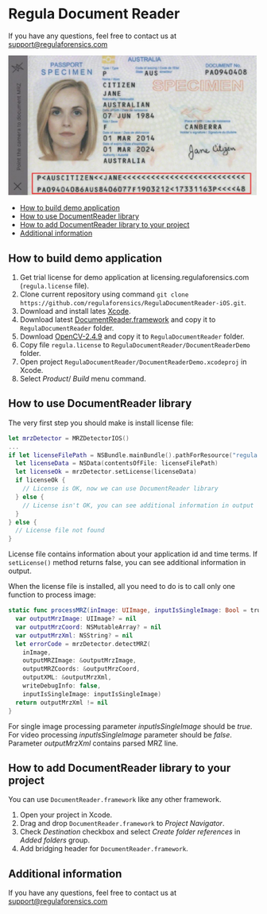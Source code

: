 # Regula Document Reader
If you have any questions, feel free to contact us at support@regulaforensics.com

<img src="DocumentReaderDemo.jpeg" width="500">

* [How to build demo application](#how_to_build_demo_application)
* [How to use DocumentReader library](#how_to_use_documentreader_library)
* [How to add DocumentReader library to your project](#how_to_add_documentreader_library_to_your_project)
* [Additional information](#additional_information)

## <a name="how_to_build_demo_application"></a> How to build demo application
1. Get trial license for demo application at licensing.regulaforensics.com (`regula.license` file).
1. Clone current repository using command `git clone https://github.com/regulaforensics/RegulaDocumentReader-iOS.git`.
1. Download and install lates [Xcode](https://developer.apple.com/xcode/download).
1. Download latest [DocumentReader.framework](https://github.com/regulaforensics/RegulaDocumentReader-iOS/releases) and copy it to `RegulaDocumentReader` folder.
1. Download [OpenCV-2.4.9](http://sourceforge.net/projects/opencvlibrary/files/opencv-ios/2.4.9/opencv2.framework.zip/download) and copy it to `RegulaDocumentReader` folder.
1. Copy file `regula.license` to `RegulaDocumentReader/DocumentReaderDemo` folder.
1. Open project `RegulaDocumentReader/DocumentReaderDemo.xcodeproj` in Xcode.
1. Select _Product_/ _Build_ menu command.

## <a name="how_to_use_documentreader_library"></a> How to use DocumentReader library
The very first step you should make is install license file:
```swift
let mrzDetector = MRZDetectorIOS()
...
if let licenseFilePath = NSBundle.mainBundle().pathForResource("regula.license", ofType: nil) {
  let licenseData = NSData(contentsOfFile: licenseFilePath)
  let licenseOk = mrzDetector.setLicense(licenseData)
  if licenseOk {
    // License is OK, now we can use DocumentReader library
  } else {
    // License isn't OK, you can see additional information in output
  }
} else {
  // License file not found
}
```

License file contains information about your application id and time terms. If `setLicense()` method returns false, you can see additional information in output.

When the license file is installed, all you need to do is to call only one function to process image:
```swift
static func processMRZ(inImage: UIImage, inputIsSingleImage: Bool = true) -> Bool {
  var outputMrzImage: UIImage? = nil
  var outputMrzCoord: NSMutableArray? = nil
  var outputMrzXml: NSString? = nil
  let errorCode = mrzDetector.detectMRZ(
    inImage, 
    outputMRZImage: &outputMrzImage, 
    outputMRZCoords: &outputMrzCoord, 
    outputXML: &outputMrzXml, 
    writeDebugInfo: false, 
    inputIsSingleImage: inputIsSingleImage)
  return outputMrzXml != nil
}
```
For single image processing parameter _inputIsSingleImage_ should be _true_. For video processing _inputIsSingleImage_ parameter should be _false_. Parameter _outputMrzXml_ contains parsed MRZ line.

## <a name="how_to_add_documentreader_library_to_your_project"></a> How to add DocumentReader library to your project
You can use `DocumentReader.framework` like any other framework.

1. Open your project in Xcode.
1. Drag and drop `DocumentReader.framework` to _Project Navigator_.
1. Check _Destination_ checkbox and select _Create folder references_ in _Added folders_ group.
1. Add bridging header for `DocumentReader.framework`.

## <a name="additional_information"></a> Additional information
If you have any questions, feel free to contact us at support@regulaforensics.com
